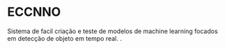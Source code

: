 # ECCNNO
Sistema de facil criação e teste de modelos de machine learning focados em detecção de objeto em tempo real.
.
